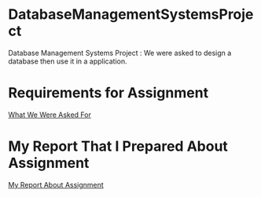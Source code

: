 # DatabaseManagementSystemsProject
Database Management Systems Project : We were asked to design a database then use it in a application.

# Requirements for Assignment
[What We Were Asked For](Documents/Projev1.pdf)

# My Report That I Prepared About Assignment
[My Report About Assignment](<Documents/Rapor Github.pdf>)
